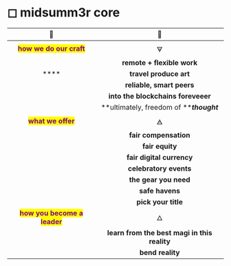 # ◻ midsumm3r core

|                               🧩                               |                      🧩                      |
| :------------------------------------------------------------: | :------------------------------------------: |
|   <mark style="color:purple;">**how we do our craft**</mark>   |                      🜃                      |
|                                                                |          **remote + flexible work**          |
|                              ****                              |            **travel produce art**            |
|                                                                |           **reliable, smart peers**          |
|                                                                |      **into the blockchains foreveeer**      |
|                                                                |   **ultimately, freedom of **_**thought**_   |
|      <mark style="color:purple;">**what we offer**</mark>      |                      🜁                      |
|                                                                |             **fair compensation**            |
|                                                                |                **fair equity**               |
|                                                                |           **fair digital currency**          |
|                                                                |            **celebratory events**            |
|                                                                |             **the gear you need**            |
|                                                                |                **safe havens**               |
|                                                                |              **pick your title**             |
| <mark style="color:purple;">**how you become a leader**</mark> |                      🜂                      |
|                                                                | **learn from the best magi in this reality** |
|                                                                |               **bend reality**               |
